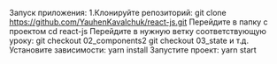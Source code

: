 Запуск приложения:
1.Клонируйте репозиторий: git clone https://github.com/YauhenKavalchuk/react-js.git
Перейдите в папку с проектом cd react-js
Перейдите в нужную ветку соответствующую уроку:
git checkout 02_components2
git checkout 03_state и т.д.
Установите зависимости: yarn install
Запустите проект: yarn start
